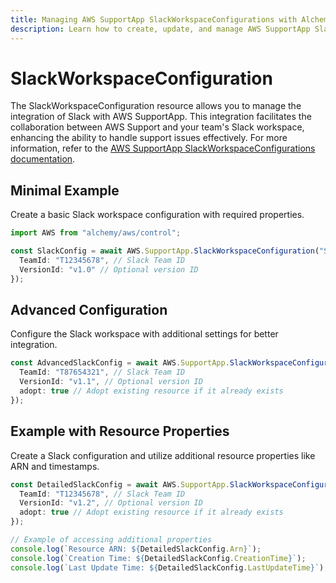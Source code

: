 ```yaml
---
title: Managing AWS SupportApp SlackWorkspaceConfigurations with Alchemy
description: Learn how to create, update, and manage AWS SupportApp SlackWorkspaceConfigurations using Alchemy Cloud Control.
---
```


# SlackWorkspaceConfiguration

The SlackWorkspaceConfiguration resource allows you to manage the integration of Slack with AWS SupportApp. This integration facilitates the collaboration between AWS Support and your team's Slack workspace, enhancing the ability to handle support issues effectively. For more information, refer to the [AWS SupportApp SlackWorkspaceConfigurations documentation](https://docs.aws.amazon.com/supportapp/latest/userguide/).

## Minimal Example

Create a basic Slack workspace configuration with required properties.

```ts
import AWS from "alchemy/aws/control";

const SlackConfig = await AWS.SupportApp.SlackWorkspaceConfiguration("SlackConfig", {
  TeamId: "T12345678", // Slack Team ID
  VersionId: "v1.0" // Optional version ID
});
```

## Advanced Configuration

Configure the Slack workspace with additional settings for better integration.

```ts
const AdvancedSlackConfig = await AWS.SupportApp.SlackWorkspaceConfiguration("AdvancedSlackConfig", {
  TeamId: "T87654321", // Slack Team ID
  VersionId: "v1.1", // Optional version ID
  adopt: true // Adopt existing resource if it already exists
});
```

## Example with Resource Properties

Create a Slack configuration and utilize additional resource properties like ARN and timestamps.

```ts
const DetailedSlackConfig = await AWS.SupportApp.SlackWorkspaceConfiguration("DetailedSlackConfig", {
  TeamId: "T12345678", // Slack Team ID
  VersionId: "v1.2", // Optional version ID
  adopt: true // Adopt existing resource if it already exists
});

// Example of accessing additional properties
console.log(`Resource ARN: ${DetailedSlackConfig.Arn}`);
console.log(`Creation Time: ${DetailedSlackConfig.CreationTime}`);
console.log(`Last Update Time: ${DetailedSlackConfig.LastUpdateTime}`);
```